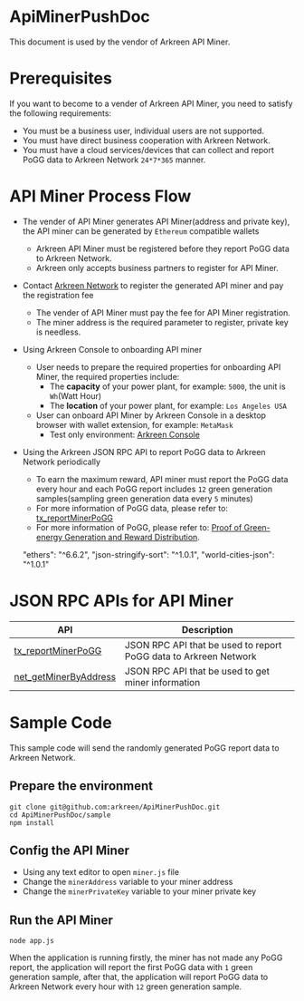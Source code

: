 # ApiMinerPushDoc

This document is used by the vendor of Arkreen API Miner.



# Prerequisites

If you want to become to a vender of Arkreen API Miner, you need to satisfy the following requirements:
* You must be a business user, individual users are not supported.
* You must have direct business cooperation with Arkreen Network.
* You must have a cloud services/devices that can collect and report PoGG data to Arkreen Network `24*7*365` manner.




# API Miner Process Flow

* The vender of API Miner generates API Miner(address and private key), the API miner can be generated by `Ethereum` compatible wallets
    * Arkreen API Miner must be registered before they report PoGG data to Arkreen Network.
    * Arkreen only accepts business partners to register for API Miner.
* Contact [Arkreen Network](info@arkreen.com) to register the generated API miner and pay the registration fee
    * The vender of API Miner must pay the fee for API Miner registration.
    * The miner address is the required parameter to register, private key is needless.
* Using Arkreen Console to onboarding API miner
    * User needs to prepare the required properties for onboarding API Miner, the required properties include:
        * The **capacity** of your power plant, for example: `5000`, the unit is `Wh`(Watt Hour)
        * The **location** of your power plant, for example: `Los Angeles USA`
    * User can onboard API Miner by Arkreen Console in a desktop browser with wallet extension, for example: `MetaMask`
        * Test only environment: [Arkreen Console](https://pre.console.arkreen.work/)
* Using the Arkreen JSON RPC API to report PoGG data to Arkreen Network periodically
    * To earn the maximum reward, API miner must report the PoGG data every hour and each PoGG report includes `12` green generation samples(sampling green generation data every `5` minutes)
    * For more information of PoGG data, please refer to: [tx_reportMinerPoGG](./docs/tx_reportMinerPoGG.md)
    * For more information of PoGG, please refer to: [Proof of Green-energy Generation and Reward Distribution](https://docs.arkreen.com/technical-details/proof-of-green-energy-generation).

    "ethers": "^6.6.2",
    "json-stringify-sort": "^1.0.1",
    "world-cities-json": "^1.0.1"


# JSON RPC APIs for API Miner

| API                                                      | Description                                                      |
| -------------------------------------------------------- | ---------------------------------------------------------------- |
| [tx_reportMinerPoGG](./docs/tx_reportMinerPoGG.md)       | JSON RPC API that be used to report PoGG data to Arkreen Network |
| [net_getMinerByAddress](./docs/net_getMinerByAddress.md) | JSON RPC API that be used to get miner information               |




# Sample Code

This sample code will send the randomly generated PoGG report data to Arkreen Network.

## Prepare the environment

```
git clone git@github.com:arkreen/ApiMinerPushDoc.git
cd ApiMinerPushDoc/sample
npm install

```

## Config the API Miner

* Using any text editor to open `miner.js` file
* Change the `minerAddress` variable to your miner address
* Change the `minerPrivateKey` variable to your miner private key


## Run the API Miner

```
node app.js
```

When the application is running firstly, the miner has not made any PoGG report, the application will report the first PoGG data with `1` green generation sample, after that, the application will report PoGG data to Arkreen Network every hour with `12` green generation sample.



